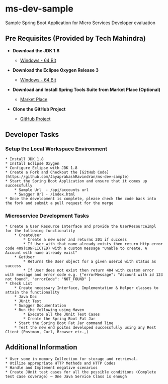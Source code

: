 # ms-dev-sample

Sample Spring Boot Application for Micro Services Developer evaluation

## Pre Requisites (Provided by Tech Mahindra)
* **Download the JDK 1.8** 
	* [Windows - 64 Bit](http://download.oracle.com/otn-pub/java/jdk/8u161-b12/2f38c3b165be4555a1fa6e98c45e0808/jdk-8u161-windows-x64.exe)
	
* **Download the Eclipse Oxygen Release 3**
	* [Windows - 64 Bit](http://www.eclipse.org/downloads/download.php?file=/technology/epp/downloads/release/oxygen/3/eclipse-jee-oxygen-3-win32-x86_64.zip)

* **Download and Install Spring Tools Suite from Market Place (Optional)**
	* [Market Place](https://marketplace.eclipse.org/content/spring-tools-aka-spring-ide-and-spring-tool-suite)
	
* **Clone the GitHub Project**
	* [GitHub Project](https://github.com/JayaprakashRavindran/ms-dev-sample)

## Developer Tasks

### Setup the Local Workspace Environment
	* Install JDK 1.8
	* Install Eclipse Oxygen
	* Configure Eclipse with JDK 1.8
	* Create a Fork and Checkout the [GitHub Code](https://github.com/JayaprakashRavindran/ms-dev-sample)
	* Start the Spring Boot Application and ensure that it comes up successfully 
		* Sample Url  - /api/accounts url
		* Swagger Url - /index.html
	* Once the development is complete, please check the code back into the fork and submit a pull request for the merge
	
### Microservice Development Tasks
	* Create a User	Resource Interface and provide the UserResourceImpl for the following functionality
		* CreateUser
			* Create a new user and returns 201 if success
			* If User with that name already exists then return Http error code 409(CONFLICTED) with a custom message "Unable to create. A Account with name already exist"
		* GetUser
			* Returns the User object for a given userId with status as success
			* If User does not exist then return 404 with custom error with message and error code e.g. {"errorMessage": "Account with id 123 not found", "errorCode": "NOT_FOUND" }
	* Check List
		* Create necessary Interface, Implementation & Helper classes to attain the functionality
		* Java Doc
		* JUnit Test
		* Swagger Documentation
		* Run the following using Maven
			* Execute all the JUnit Test Cases
			* Create the Spring Boot Fat Jar
		* Start the Spring Boot Fat Jar command line
		* Test the new end poitns developed successfully using any Rest Client (Postman, Curl, Browser etc.,)
		
## Additional Information
	* User some in memory Collection for storage and retrieval.
	* Utilize appropriate HTTP Methods and HTTP Codes
	* Handle and Implement negative scenarios
	* Create JUnit test cases for all the possible conditions (Complete test case coverage) – One Java Service Class is enough
